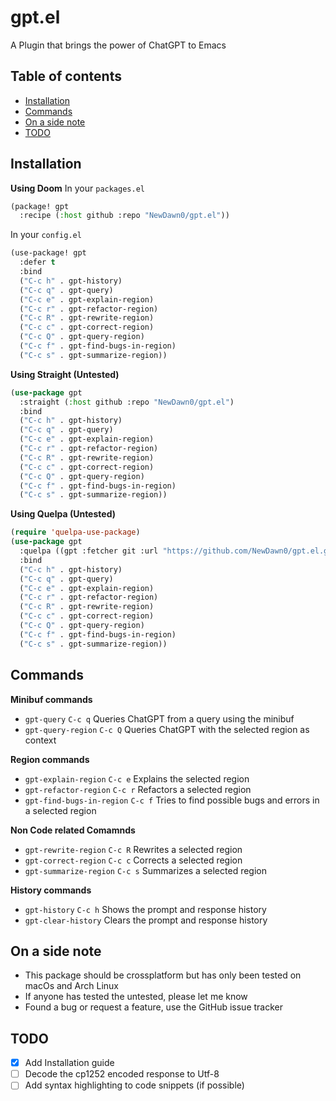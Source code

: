 # gpt.el
A Plugin that brings the power of ChatGPT to Emacs

## Table of contents
* [Installation](#installation)
* [Commands](#commands)
* [On a side note](#on-a-side-note)
* [TODO](#todo)

## Installation
**Using Doom**
In your `packages.el`
```lisp
(package! gpt
  :recipe (:host github :repo "NewDawn0/gpt.el"))
```
In your `config.el`
```lisp
(use-package! gpt
  :defer t
  :bind
  ("C-c h" . gpt-history)
  ("C-c q" . gpt-query)
  ("C-c e" . gpt-explain-region)
  ("C-c r" . gpt-refactor-region)
  ("C-c R" . gpt-rewrite-region)
  ("C-c c" . gpt-correct-region)
  ("C-c Q" . gpt-query-region)
  ("C-c f" . gpt-find-bugs-in-region)
  ("C-c s" . gpt-summarize-region))
```

**Using Straight (Untested)**
```lisp
(use-package gpt
  :straight (:host github :repo "NewDawn0/gpt.el")
  :bind
  ("C-c h" . gpt-history)
  ("C-c q" . gpt-query)
  ("C-c e" . gpt-explain-region)
  ("C-c r" . gpt-refactor-region)
  ("C-c R" . gpt-rewrite-region)
  ("C-c c" . gpt-correct-region)
  ("C-c Q" . gpt-query-region)
  ("C-c f" . gpt-find-bugs-in-region)
  ("C-c s" . gpt-summarize-region))
```

**Using Quelpa (Untested)**
```lisp
(require 'quelpa-use-package)
(use-package gpt
  :quelpa ((gpt :fetcher git :url "https://github.com/NewDawn0/gpt.el.git") :upgrade t)
  :bind
  ("C-c h" . gpt-history)
  ("C-c q" . gpt-query)
  ("C-c e" . gpt-explain-region)
  ("C-c r" . gpt-refactor-region)
  ("C-c R" . gpt-rewrite-region)
  ("C-c c" . gpt-correct-region)
  ("C-c Q" . gpt-query-region)
  ("C-c f" . gpt-find-bugs-in-region)
  ("C-c s" . gpt-summarize-region))
```

## Commands
**Minibuf commands**
+ `gpt-query` `C-c q` Queries ChatGPT from a query using the minibuf
+ `gpt-query-region` `C-c Q` Queries ChatGPT with the selected region as context

**Region commands**
+ `gpt-explain-region` `C-c e` Explains the selected region
+ `gpt-refactor-region` `C-c r` Refactors a selected region
+ `gpt-find-bugs-in-region` `C-c f` Tries to find possible bugs and errors in a selected region

**Non Code related Comamnds**
+ `gpt-rewrite-region` `C-c R` Rewrites a selected region
+ `gpt-correct-region` `C-c c` Corrects a selected region
+ `gpt-summarize-region` `C-c s` Summarizes a selected region

**History commands**
+ `gpt-history` `C-c h` Shows the prompt and response history
+ `gpt-clear-history` Clears the prompt and response history

## On a side note
- This package should be crossplatform but has only been tested on macOs and Arch Linux
- If anyone has tested the untested, please let me know
- Found a bug or request a feature, use the GitHub issue tracker

## TODO
- [x] Add Installation guide
- [ ] Decode the cp1252 encoded response to Utf-8
- [ ] Add syntax highlighting to code snippets (if possible)
